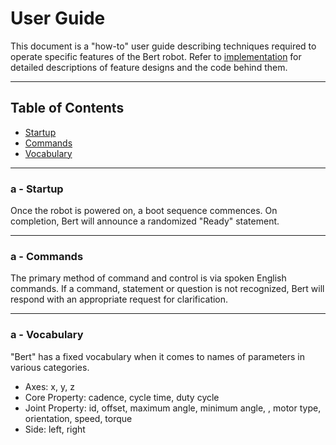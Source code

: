 # User Guide

This document is a "how-to" user guide describing techniques required to operate specific features of the Bert robot.
Refer to [implementation](http://github.com/chuckcoughlin/bert/tree/master/docs/implementation.md) for detailed descriptions of feature designs and the code behind them.

***************************************************************
## Table of Contents <a id="table-of-contents"></a>
  * [Startup](#startup)
  * [Commands](#commands)
  * [Vocabulary](#vocabulary)


*********************************************************
### a - Startup <a id="startup"></a>
Once the robot is powered on, a boot sequence commences. On completion, Bert will announce a randomized "Ready" statement.

*********************************************************
### a - Commands <a id="commands"></a>
The primary method of command and control is via spoken English commands. If a command, statement or question is not recognized,
Bert will respond with an appropriate request for clarification.
*********************************************************
### a - Vocabulary <a id="vocabulary"></a>
"Bert" has a fixed vocabulary when it comes to names of parameters in
various categories.
  * Axes:
      x, y, z
  * Core Property: cadence, cycle time, duty cycle
  * Joint Property: id, offset, maximum angle, minimum angle, , motor type,
     orientation, speed, torque
  * Side: left, right
